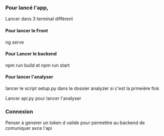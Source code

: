 ### Pour lancé l'app, 

Lancer dans 3 terminal différent

#### Pour lancer le Front
ng serve

#### Pour Lancer le backend
npm run build 
et 
npm run start

#### Pour lancer l'analyser
lancer le script setup.py dans le dossier analyzer si c'est la prmeière fois

Lancer api.py pour lancer l'analyser

### Connexion
Penser à generer un token d valide pour permettre au backend de comuniquer avce l'api
